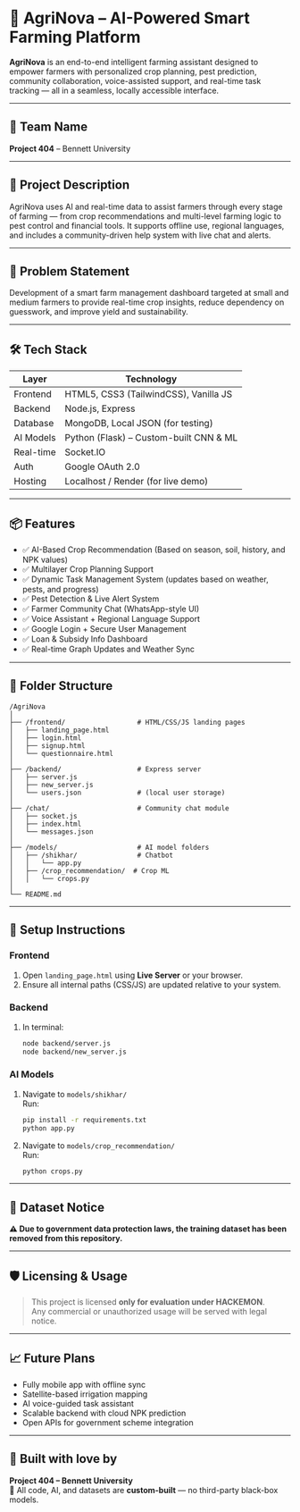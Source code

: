
# 🌾 AgriNova – AI-Powered Smart Farming Platform

**AgriNova** is an end-to-end intelligent farming assistant designed to empower farmers with personalized crop planning, pest prediction, community collaboration, voice-assisted support, and real-time task tracking — all in a seamless, locally accessible interface.

---

## 👥 Team Name  
**Project 404** – Bennett University

---

## 🚀 Project Description

AgriNova uses AI and real-time data to assist farmers through every stage of farming — from crop recommendations and multi-level farming logic to pest control and financial tools. It supports offline use, regional languages, and includes a community-driven help system with live chat and alerts.

---

## 🧠 Problem Statement

Development of a smart farm management dashboard targeted at small and medium farmers to provide real-time crop insights, reduce dependency on guesswork, and improve yield and sustainability.

---

## 🛠️ Tech Stack

| Layer         | Technology                          |
|---------------|--------------------------------------|
| Frontend      | HTML5, CSS3 (TailwindCSS), Vanilla JS |
| Backend       | Node.js, Express                     |
| Database      | MongoDB, Local JSON (for testing)    |
| AI Models     | Python (Flask) – Custom-built CNN & ML |
| Real-time     | Socket.IO                            |
| Auth          | Google OAuth 2.0                     |
| Hosting       | Localhost / Render (for live demo)   |

---

## 📦 Features

- ✅ AI-Based Crop Recommendation (Based on season, soil, history, and NPK values)
- ✅ Multilayer Crop Planning Support
- ✅ Dynamic Task Management System (updates based on weather, pests, and progress)
- ✅ Pest Detection & Live Alert System
- ✅ Farmer Community Chat (WhatsApp-style UI)
- ✅ Voice Assistant + Regional Language Support
- ✅ Google Login + Secure User Management
- ✅ Loan & Subsidy Info Dashboard
- ✅ Real-time Graph Updates and Weather Sync

---

## 📁 Folder Structure

```
/AgriNova
│
├── /frontend/                  # HTML/CSS/JS landing pages
│   ├── landing_page.html
│   ├── login.html
│   ├── signup.html
│   └── questionnaire.html
│
├── /backend/                   # Express server
│   ├── server.js
│   ├── new_server.js
│   └── users.json              # (local user storage)
│
├── /chat/                      # Community chat module
│   ├── socket.js
│   ├── index.html
│   └── messages.json
│
├── /models/                    # AI model folders
│   ├── /shikhar/               # Chatbot
│   │   └── app.py
│   ├── /crop_recommendation/  # Crop ML
│   │   └── crops.py
│
└── README.md
```

---

## 🔧 Setup Instructions

### Frontend
1. Open `landing_page.html` using **Live Server** or your browser.
2. Ensure all internal paths (CSS/JS) are updated relative to your system.

### Backend
1. In terminal:
   ```bash
   node backend/server.js
   node backend/new_server.js
   ```

### AI Models
1. Navigate to `models/shikhar/`  
   Run:  
   ```bash
   pip install -r requirements.txt
   python app.py
   ```
2. Navigate to `models/crop_recommendation/`  
   Run:  
   ```bash
   python crops.py
   ```

---

## 🧾 Dataset Notice

**⚠️ Due to government data protection laws, the training dataset has been removed from this repository.**


---

## 🛡️ Licensing & Usage

> This project is licensed **only for evaluation under HACKEMON**.  
> Any commercial or unauthorized usage will be served with legal notice.

---

## 📈 Future Plans

- Fully mobile app with offline sync  
- Satellite-based irrigation mapping  
- AI voice-guided task assistant  
- Scalable backend with cloud NPK prediction  
- Open APIs for government scheme integration  

---

## 🙌 Built with love by  
**Project 404 – Bennett University**  
🚀 All code, AI, and datasets are **custom-built** — no third-party black-box models.

